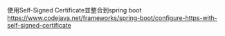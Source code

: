 使用Self-Signed Certificate並整合到spring boot
https://www.codejava.net/frameworks/spring-boot/configure-https-with-self-signed-certificate


